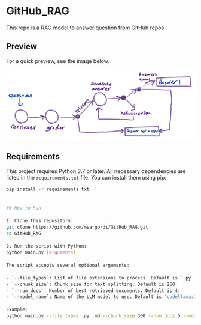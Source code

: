 # GitHub_RAG
This repo is a RAG model to answer question from GitHub repos.

## Preview

For a quick preview, see the image below:

![Model Preview](model.png)

## Requirements

This project requires Python 3.7 or later. All necessary dependencies are listed in the `requirements.txt` file. You can install them using pip:
```bash
pip install -r requirements.txt


## How to Run

1. Clone this repository:
git clone https://github.com/msargordi/GitHub_RAG.git
cd GitHub_RAG

2. Run the script with Python:
python main.py [arguments]

The script accepts several optional arguments:

- `--file_types`: List of file extensions to process. Default is `.py .md .ipynb .sh`.
- `--chunk_size`: Chunk size for text splitting. Default is 250.
- `--num_docs`: Number of best retrieved documents. Default is 4.
- `--model_name`: Name of the LLM model to use. Default is "codellama:7b".

Example:
python main.py --file_types .py .md --chunk_size 300 --num_docs 5 --model_name "codellama:13b"
